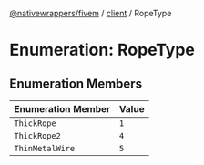 [@nativewrappers/fivem](../../README.md) / [client](../README.md) / RopeType

# Enumeration: RopeType

## Enumeration Members

| Enumeration Member | Value |
| :------ | :------ |
| `ThickRope` | `1` |
| `ThickRope2` | `4` |
| `ThinMetalWire` | `5` |
